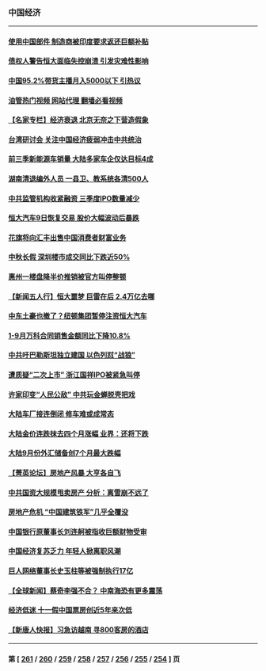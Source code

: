 ### 中国经济
---
#### [使用中国部件 制造商被印度要求返还巨额补贴](../../pages/ncid283/n14091551.md?10100445) 
#### [债权人警告恒大面临失控崩溃 引发灾难性影响](../../pages/ncid283/n14091611.md?10100445) 
#### [中国95.2%带货主播月入5000以下 引热议](../../pages/ncid283/n14091278.md?10100445) 
#### [油管热门视频 网站代理 翻墙必看视频](http://138.2.39.72:81/youtube.html?epic-marker?10100445)
#### [【名家专栏】经济衰退 北京无奈之下营造假象](../../pages/ncid283/n14089690.md?10100445) 
#### [台湾研讨会 关注中国经济疲弱冲击中共统治](../../pages/ncid283/n14091555.md?10100445) 
#### [前三季新能源车销量 大陆多家车企仅达目标4成](../../pages/ncid283/n14091435.md?10100445) 
#### [湖南清退编外人员 一县卫、教系统各清500人](../../pages/ncid283/n14091433.md?10100445) 
#### [中共监管机构收紧融资 三季度IPO数量减少](../../pages/ncid283/n14091241.md?10100445) 
#### [恒大汽车9日恢复交易 股价大幅波动后暴跌](../../pages/ncid283/n14091279.md?10100445) 
#### [花旗将向汇丰出售中国消费者财富业务](../../pages/ncid283/n14091239.md?10100445) 
#### [中秋长假 深圳楼市成交同比下跌近50%](../../pages/ncid283/n14091179.md?10100445) 
#### [惠州一楼盘降半价推销被官方叫停整顿](../../pages/ncid283/n14091127.md?10100445) 
#### [【新闻五人行】恒大噩梦 巨雷在后 2.4万亿去哪](../../pages/ncid283/n14090490.md?10100445) 
#### [中东土豪也撤了？纽顿集团暂停注资恒大汽车](../../pages/ncid283/n14090892.md?10100445) 
#### [1-9月万科合同销售金额同比下降10.8%](../../pages/ncid283/n14090813.md?10100445) 
#### [中共吁巴勒斯坦独立建国 以色列怼“战狼”](../../pages/ncid283/n14090825.md?10100445) 
#### [遭质疑“二次上市” 浙江国祥IPO被紧急叫停](../../pages/ncid283/n14090758.md?10100445) 
#### [许家印变“人民公敌” 中共玩金蝉脱壳把戏](../../pages/ncid283/n14090696.md?10100445) 
#### [大陆车厂接连倒闭 修车难或成常态](../../pages/ncid283/n14090620.md?10100445) 
#### [大陆金价连跌抹去四个月涨幅 业界：还将下跌](../../pages/ncid283/n14090512.md?10100445) 
#### [大陆9月份外汇储备创7个月最大跌幅](../../pages/ncid283/n14090617.md?10100445) 
#### [【菁英论坛】房地产风暴 大亨各自飞](../../pages/ncid283/n14090484.md?10100445) 
#### [中共国资大规模甩卖房产 分析：离雪崩不远了](../../pages/ncid283/n14090491.md?10100445) 
#### [房地产危机 “中国建筑铁军”几乎全覆没](../../pages/ncid283/n14090459.md?10100445) 
#### [中国银行原董事长刘连舸被指收巨额财物受审](../../pages/ncid283/n14090279.md?10100445) 
#### [中国经济复苏乏力 年轻人掀离职风潮](../../pages/ncid283/n14090270.md?10100445) 
#### [巨人网络董事长史玉柱等被强制执行17亿](../../pages/ncid283/n14090159.md?10100445) 
#### [【全球新闻】蔡奇李强不合？ 中南海恐有更多震荡](../../pages/ncid283/n14090175.md?10100445) 
#### [经济低迷 十一假中国票房创近5年来次低](../../pages/ncid283/n14090091.md?10100445) 
#### [【新唐人快报】习急访越南 寻800客房的酒店](../../pages/ncid283/n14089952.md?10100445) 

---
#### 第 [ [261](./261.md?10100445) / [260](./260.md?10100445) / [259](./259.md?10100445) / [258](./258.md?10100445) / [257](./257.md?10100445) / [256](./256.md?10100445) / [255](./255.md?10100445) / [254](./254.md?10100445) ] 页
